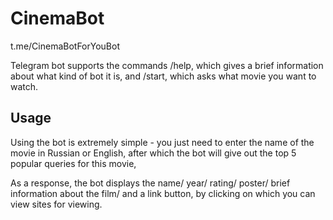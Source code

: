 # CinemaBot

t.me/CinemaBotForYouBot

Telegram bot supports the commands /help, which gives a brief information about what kind of bot it is, and /start, which
asks what movie you want to watch.

## Usage
Using the bot is extremely simple - you just need to enter the name of the movie in Russian or English, after
which the bot will give out the top 5 popular queries for this movie,

As a response, the bot displays the name/ year/ rating/ poster/ brief information about the film/ and a link button, by clicking on
which you can view sites for viewing.
